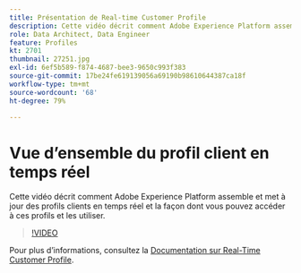 ```yaml
---
title: Présentation de Real-time Customer Profile
description: Cette vidéo décrit comment Adobe Experience Platform assemble et met à jour des profils clients en temps réel et la façon dont vous pouvez accéder à ces profils et les utiliser.
role: Data Architect, Data Engineer
feature: Profiles
kt: 2701
thumbnail: 27251.jpg
exl-id: 6ef5b589-f874-4687-bee3-9650c993f383
source-git-commit: 17be24fe619139056a69190b98610644387ca18f
workflow-type: tm+mt
source-wordcount: '68'
ht-degree: 79%

---
```


# Vue d’ensemble du profil client en temps réel

Cette vidéo décrit comment Adobe Experience Platform assemble et met à jour des profils clients en temps réel et la façon dont vous pouvez accéder à ces profils et les utiliser.

>[!VIDEO](https://video.tv.adobe.com/v/27251?quality=12&learn=on)

Pour plus d’informations, consultez la [Documentation sur Real-Time Customer Profile](https://experienceleague.adobe.com/docs/experience-platform/profile/home.html?lang=fr).
